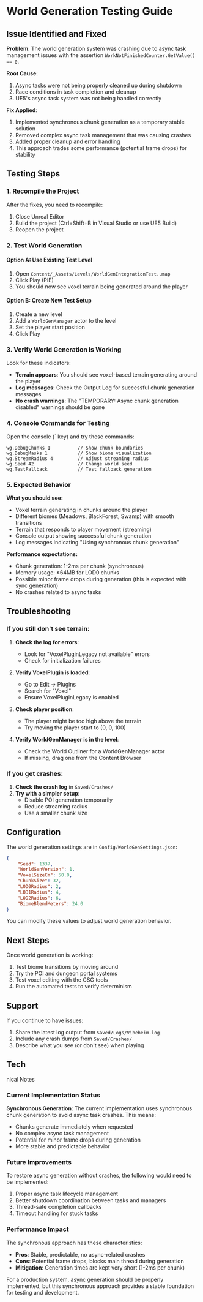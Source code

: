 # World Generation Testing Guide

## Issue Identified and Fixed

**Problem**: The world generation system was crashing due to async task management issues with the assertion `WorkNotFinishedCounter.GetValue() == 0`.

**Root Cause**: 
1. Async tasks were not being properly cleaned up during shutdown
2. Race conditions in task completion and cleanup
3. UE5's async task system was not being handled correctly

**Fix Applied**: 
1. Implemented synchronous chunk generation as a temporary stable solution
2. Removed complex async task management that was causing crashes
3. Added proper cleanup and error handling
4. This approach trades some performance (potential frame drops) for stability

## Testing Steps

### 1. Recompile the Project
After the fixes, you need to recompile:
1. Close Unreal Editor
2. Build the project (Ctrl+Shift+B in Visual Studio or use UE5 Build)
3. Reopen the project

### 2. Test World Generation

#### Option A: Use Existing Test Level
1. Open `Content/_Assets/Levels/WorldGenIntegrationTest.umap`
2. Click Play (PIE)
3. You should now see voxel terrain being generated around the player

#### Option B: Create New Test Setup
1. Create a new level
2. Add a `WorldGenManager` actor to the level
3. Set the player start position
4. Click Play

### 3. Verify World Generation is Working

Look for these indicators:
- **Terrain appears**: You should see voxel-based terrain generating around the player
- **Log messages**: Check the Output Log for successful chunk generation messages
- **No crash warnings**: The "TEMPORARY: Async chunk generation disabled" warnings should be gone

### 4. Console Commands for Testing

Open the console (` key) and try these commands:
```
wg.DebugChunks 1          // Show chunk boundaries
wg.DebugMasks 1           // Show biome visualization
wg.StreamRadius 4         // Adjust streaming radius
wg.Seed 42                // Change world seed
wg.TestFallback           // Test fallback generation
```

### 5. Expected Behavior

**What you should see:**
- Voxel terrain generating in chunks around the player
- Different biomes (Meadows, BlackForest, Swamp) with smooth transitions
- Terrain that responds to player movement (streaming)
- Console output showing successful chunk generation
- Log messages indicating "Using synchronous chunk generation"

**Performance expectations:**
- Chunk generation: 1-2ms per chunk (synchronous)
- Memory usage: ≤64MB for LOD0 chunks
- Possible minor frame drops during generation (this is expected with sync generation)
- No crashes related to async tasks

## Troubleshooting

### If you still don't see terrain:

1. **Check the log for errors**:
   - Look for "VoxelPluginLegacy not available" errors
   - Check for initialization failures

2. **Verify VoxelPlugin is loaded**:
   - Go to Edit → Plugins
   - Search for "Voxel"
   - Ensure VoxelPluginLegacy is enabled

3. **Check player position**:
   - The player might be too high above the terrain
   - Try moving the player start to (0, 0, 100)

4. **Verify WorldGenManager is in the level**:
   - Check the World Outliner for a WorldGenManager actor
   - If missing, drag one from the Content Browser

### If you get crashes:

1. **Check the crash log** in `Saved/Crashes/`
2. **Try with a simpler setup**:
   - Disable POI generation temporarily
   - Reduce streaming radius
   - Use a smaller chunk size

## Configuration

The world generation settings are in `Config/WorldGenSettings.json`:
```json
{
    "Seed": 1337,
    "WorldGenVersion": 1,
    "VoxelSizeCm": 50.0,
    "ChunkSize": 32,
    "LOD0Radius": 2,
    "LOD1Radius": 4,
    "LOD2Radius": 6,
    "BiomeBlendMeters": 24.0
}
```

You can modify these values to adjust world generation behavior.

## Next Steps

Once world generation is working:
1. Test biome transitions by moving around
2. Try the POI and dungeon portal systems
3. Test voxel editing with the CSG tools
4. Run the automated tests to verify determinism

## Support

If you continue to have issues:
1. Share the latest log output from `Saved/Logs/Vibeheim.log`
2. Include any crash dumps from `Saved/Crashes/`
3. Describe what you see (or don't see) when playing
## Tech
nical Notes

### Current Implementation Status

**Synchronous Generation**: The current implementation uses synchronous chunk generation to avoid async task crashes. This means:
- Chunks generate immediately when requested
- No complex async task management
- Potential for minor frame drops during generation
- More stable and predictable behavior

### Future Improvements

To restore async generation without crashes, the following would need to be implemented:
1. Proper async task lifecycle management
2. Better shutdown coordination between tasks and managers
3. Thread-safe completion callbacks
4. Timeout handling for stuck tasks

### Performance Impact

The synchronous approach has these characteristics:
- **Pros**: Stable, predictable, no async-related crashes
- **Cons**: Potential frame drops, blocks main thread during generation
- **Mitigation**: Generation times are kept very short (1-2ms per chunk)

For a production system, async generation should be properly implemented, but this synchronous approach provides a stable foundation for testing and development.